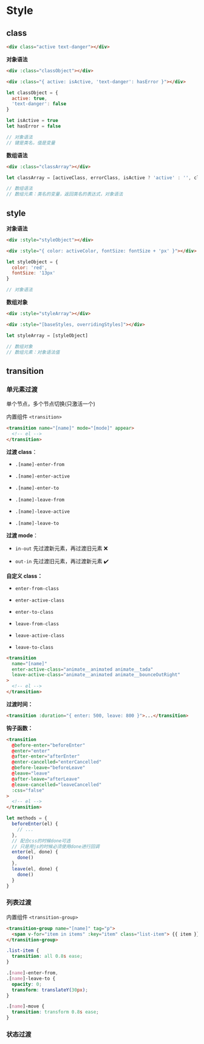 # Style

## class

```html
<div class="active text-danger"></div>
```

**对象语法**

```html
<div :class="classObject"></div>

<div :class="{ active: isActive, 'text-danger': hasError }"></div>
```

```js
let classObject = {
  active: true,
  'text-danger': false
}

let isActive = true
let hasError = false

// 对象语法
// 键是类名，值是变量
```

**数组语法**

```html
<div :class="classArray"></div>
```

```js
let classArray = [activeClass, errorClass, isActive ? 'active' : '', classObject]

// 数组语法
// 数组元素：类名的变量，返回类名的表达式，对象语法
```

## style

**对象语法**

```html
<div :style="styleObject"></div>

<div :style="{ color: activeColor, fontSize: fontSize + 'px' }"></div>
```

```js
let styleObject = {
  color: 'red',
  fontSize: '13px'
}

// 对象语法
```

**数组对象**

```html
<div :style="styleArray"></div>

<div :style="[baseStyles, overridingStyles]"></div>
```

```js
let styleArray = [styleObject]

// 数组对象
// 数组元素：对象语法值
```

## transition

### 单元素过渡

单个节点，多个节点切换(只激活一个)

内置组件 `<transition>`

```html
<transition name="[name]" mode="[mode]" appear>
  <!-- el -->
</transition>
```

**过渡 class**：

- `.[name]-enter-from`

- `.[name]-enter-active`

- `.[name]-enter-to`

- `.[name]-leave-from`

- `.[name]-leave-active`

- `.[name]-leave-to`

**过渡 mode**：

- `in-out` 先过渡新元素，再过渡旧元素 ❌

- `out-in` 先过渡旧元素，再过渡新元素 ✔️

**自定义 class：**

- `enter-from-class`

- `enter-active-class`

- `enter-to-class`

- `leave-from-class`

- `leave-active-class`

- `leave-to-class`

```html
<transition
  name="[name]"
  enter-active-class="animate__animated animate__tada"
  leave-active-class="animate__animated animate__bounceOutRight"
>
  <!-- el -->
</transition>
```

**过渡时间：**

```html
<transition :duration="{ enter: 500, leave: 800 }">...</transition>
```

**钩子函数：**

```html
<transition
  @before-enter="beforeEnter"
  @enter="enter"
  @after-enter="afterEnter"
  @enter-cancelled="enterCancelled"
  @before-leave="beforeLeave"
  @leave="leave"
  @after-leave="afterLeave"
  @leave-cancelled="leaveCancelled"
  :css="false"
>
  <!-- el -->
</transition>
```

```js
let methods = {
  beforeEnter(el) {
    // ...
  },
  // 配合css的时候done可选
  // 只是用js的时候必须使用done进行回调
  enter(el, done) {
    done()
  },
  leave(el, done) {
    done()
  }
}
```

### 列表过渡

内置组件 `<transition-group>`

```html
<transition-group name="[name]" tag="p">
  <span v-for="item in items" :key="item" class="list-item"> {{ item }} </span>
</transition-group>
```

```css
.list-item {
  transition: all 0.8s ease;
}

.[name]-enter-from,
.[name]-leave-to {
  opacity: 0;
  transform: translateY(30px);
}

.[name]-move {
  transition: transform 0.8s ease;
}
```

### 状态过渡
